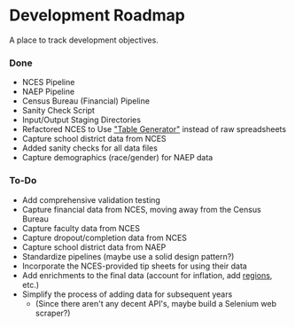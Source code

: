 # Development Roadmap

A place to track development objectives.

### Done

* NCES Pipeline
* NAEP Pipeline
* Census Bureau (Financial) Pipeline
* Sanity Check Script
* Input/Output Staging Directories
* Refactored NCES to Use ["Table Generator"](https://nces.ed.gov/ccd/elsi/tableGenerator.aspx) 
instead of raw spreadsheets
* Capture school district data from NCES
* Added sanity checks for all data files
* Capture demographics (race/gender) for NAEP data

### To-Do

* Add comprehensive validation testing
* Capture financial data from NCES, moving away from the Census Bureau
* Capture faculty data from NCES
* Capture dropout/completion data from NCES
* Capture school district data from NAEP
* Standardize pipelines (maybe use a solid design pattern?)
* Incorporate the NCES-provided tip sheets for using their data
* Add enrichments to the final data (account for inflation, add [regions](https://ies.ed.gov/ncee/edlabs/about/), etc.)
* Simplify the process of adding data for subsequent years
    * (Since there aren't any decent API's, maybe build a Selenium web scraper?)
